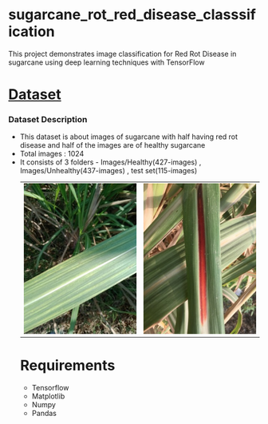 # sugarcane_rot_red_disease_classsification
This project demonstrates image classification for Red Rot Disease in sugarcane using deep learning techniques with TensorFlow
# [Dataset](https://www.kaggle.com/datasets/alihussainkhan24/red-rot-sugarcane-disease-leaf-dataset)
### Dataset Description
- This dataset is about images of sugarcane with half having red rot disease and half of the images are of healthy sugarcane
- Total images : 1024
- It consists of 3 folders - Images/Healthy(427-images) , Images/Unhealthy(437-images) , test set(115-images)
  <table>
  <tr>
    <td><img src="src/images/healthy.jpg" alt="Image 1"></td>
    <td><img src="src/images/unhealthy.jpg" alt="Image 2"></td>
  </tr>
</table>

# Requirements
- Tensorflow
- Matplotlib
- Numpy
- Pandas
